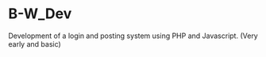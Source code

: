 # B-W_Dev
Development of a login and posting system using PHP and Javascript.
(Very early and basic)
